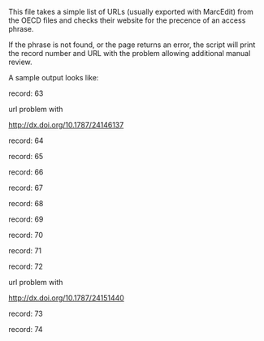 This file takes a simple list of URLs (usually exported with MarcEdit) from the OECD files and checks their website for the precence of an access phrase.

If the phrase is not found, or the page returns an error, the script will print the record number and URL with the problem allowing additional manual review.

A sample output looks like:

record: 63

url problem with

http://dx.doi.org/10.1787/24146137

record: 64

record: 65

record: 66

record: 67

record: 68

record: 69

record: 70

record: 71

record: 72

url problem with

http://dx.doi.org/10.1787/24151440

record: 73

record: 74
